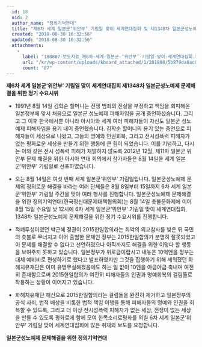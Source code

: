```yaml
---
  id: 18
  uid: 2
  author_name: "정의기억연대"
  title: "제6차 세계 일본군‘위안부’ 기림일 맞이 세계연대집회 및 제1348차 일본군성노예제 문제해결을 위한 정기 수요시위"
  created: "2018-08-30 16:32:56"
  updated: "2018-08-30 16:32:56"
  attachments: 
    - 
      label: "180807-보도자료_제6차-세계-일본군-‘위안부’-기림일-맞이-세계연대집회.hwp"
      url: "/kr/wp-content/uploads/kboard_attached/1/201808/5b879da8ac0bf3134113.hwp"
      count: "87"
---
```

**제6차 세계 일본군‘위안부’ 기림일 맞이 세계연대집회 
제1348차 일본군성노예제 문제해결을 위한 정기 수요시위**

- 1991년 8월 14일 김학순 할머니는 전쟁 범죄의 진실을 부정하고 책임을 회피해온 일본정부에 맞서 처음으로 일본군 성노예제 피해자임을 공개 증언하셨습니다. 그리고 그 이후 한국에서뿐 아니라 아시아와 세계 여러 피해자들이 자신도 일본군 성노예제 피해자임을 용기 내어 증언했습니다. 김학순 할머니의 용기 있는 증언으로 피해자들이 세상으로 나왔고, 그들의 명예와 인권회복, 그리고 전시성폭력 피해자가 없는 평화로운 세상을 만들기 위한 행동에 큰 힘이 되었습니다. 이를 기념하고, 다시는 이와 같은 전시 성폭력 피해가 재발하지 않도록 2012년 12월, 제11차 일본군 위안부 문제 해결을 위한 아시아 연대 회의에서 참가자들은 8월 14일을 세계 일본군‘위안부’ 기림일로 선포하였습니다. 

- 오는 8월 14일은 여섯 번째 세계 일본군‘위안부’ 기림일입니다. 일본군성노예제 문제의 정의로운 해결을 바라는 여러 단체들은 8월 8일부터 15일까지 6차 세계 일본군‘위안부’ 기림일 주간을 맞아 여러 행사를 진행합니다. 일본군성노예제 문제해결을 위한 정의기억연대(한국정신대문제대책협의회)는 8월 14일 촛불문화제에 이어 8월 15일 수요일 낮 12시에 6차 세계 일본군‘위안부’ 기림일 맞이 세계연대집회, 1348차 일본군성노예제 문제해결을 위한 정기 수요시위를 진행합니다. 

- 적폐투성이였던 박근혜 정권이 2015한일합의라는 최악의 외교참사를 빚은 뒤 국민의 촛불로 무너지고 이어 출범한 문재인 정부는 2015한일합의가 분명히 잘못되었고 이 문제를 해결할 수 없다고 선언하였으나 아직까지도 해결을 위한 이렇다 할 행동을 보여주지 못하고 있습니다. 일본정부가 위로금이랍시고 내놓은 10억엔을 정부는 대체 예비비로 편성하기로 했다고 발표하였지만 그것을 집행하기 위해 세워졌던 화해치유재단은 이미 유명무실해졌음에도 하는 일 없이 10엔을 야금야금 축내며 여전히 존재함으로써 2015한일합의가 여전히 피해자들의 인권과 명예회복의 걸림돌로 작용하는 상황이 이어지고 있습니다. 

- 화해치유재단 해산으로 2015한일합의라는 걸림돌을 완전히 제거하고 일본정부의 공식 사죄, 법적 배상을 비롯한 법적 책임 이행을 통해 피해자들의 명예와 인권을 회복할 수 있도록, 그리고 더 이상 전시성폭력 피해자가 없는 세상, 전쟁이 없는 세상을 만들 수 있도록 평화로에 함께 모여 한목소리로평화를 외칠 6차 세계 일본군‘위안부’ 기림일 맞이 세계연대집회에 많은 취재와 보도를 요청합니다.

**일본군성노예제 문제해결을 위한 정의기억연대**